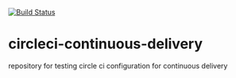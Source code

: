 [![Build Status](https://circleci.com/gh/matthiasbalke/circleci-continuous-delivery.svg?style=shield&circle-token=2a5f818ffc80e85d7ddf09b4a921c2b09c0e7bb0)](https://circleci.com/gh/matthiasbalke/circleci-continuous-delivery)

# circleci-continuous-delivery
repository for testing circle ci configuration for continuous delivery
